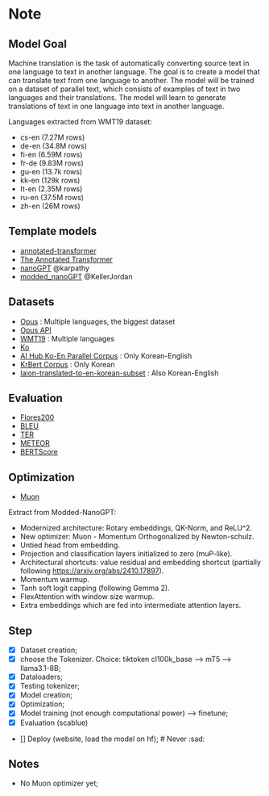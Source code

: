 # Note

## Model Goal

Machine translation is the task of automatically converting source text in one language to text in another language. The goal is to create a model that can translate text from one language to another. The model will be trained on a dataset of parallel text, which consists of examples of text in two languages and their translations. The model will learn to generate translations of text in one language into text in another language.

Languages extracted from WMT19 dataset:

- cs-en (7.27M rows)
- de-en (34.8M rows)
- fi-en (6.59M rows)
- fr-de (9.83M rows)
- gu-en (13.7k rows)
- kk-en (129k rows)
- It-en (2.35M rows)
- ru-en (37.5M rows)
- zh-en (26M rows)

## Template models

- [annotated-transformer](https://github.com/harvardnlp/annotated-transformer/blob/master/AnnotatedTransformer.ipynb)
- [The Annotated Transformer](https://nlp.seas.harvard.edu/2018/04/03/attention.html)
- [nanoGPT](https://github.com/karpathy/nanoGPT) @karpathy
- [modded_nanoGPT](https://github.com/KellerJordan/modded-nanogpt.git) @KellerJordan

## Datasets

- [Opus](https://opus.nlpl.eu) : Multiple languages, the biggest dataset
- [Opus API](https://opus.nlpl.eu/opusapi/)
- [WMT19](https://huggingface.co/datasets/wmt/wmt19) : Multiple languages
- [Ko](https://github.com/ko-nlp/Korpora)
- [AI Hub Ko-En Parallel Corpus](https://ko-nlp.github.io/Korpora/en-docs/corpuslist/aihub_translation.html) : Only Korean-English
- [KrBert Corpus](https://www.kaggle.com/datasets/junbumlee/kcbert-pretraining-corpus-korean-news-comments/data) : Only Korean
- [laion-translated-to-en-korean-subset](Bingsu/laion-translated-to-en-korean-subset) : Also Korean-English

## Evaluation

- [Flores200](https://github.com/facebookresearch/flores/blob/main/flores200/README.md)
- [BLEU](https://www.digitalocean.com/community/tutorials/bleu-score-in-python)
- [TER](https://pypi.org/project/pyter/)
- [METEOR](https://spotintelligence.com/2024/08/26/meteor-metric-in-nlp-how-it-works-how-to-tutorial-in-python/)
- [BERTScore](https://huggingface.co/spaces/evaluate-metric/bertscore) 

## Optimization

- [Muon](https://www.perplexity.ai/search/muon-optimizer-deep-learning-GcnuaC__Qu2FCqBFamaQwA#0)

Extract from Modded-NanoGPT:

- Modernized architecture: Rotary embeddings, QK-Norm, and ReLU^2.
- New optimizer: Muon - Momentum Orthogonalized by Newton-schulz.
- Untied head from embedding.
- Projection and classification layers initialized to zero (muP-like).
- Architectural shortcuts: value residual and embedding shortcut (partially following https://arxiv.org/abs/2410.17897).
- Momentum warmup.
- Tanh soft logit capping (following Gemma 2).
- FlexAttention with window size warmup.
- Extra embeddings which are fed into intermediate attention layers.

## Step

- [X] Dataset creation;
- [X] choose the Tokenizer. Choice: tiktoken cl100k_base --> mT5 --> llama3.1-8B;
- [X] Dataloaders;
- [X] Testing tokenizer;
- [X] Model creation;
- [X] Optimization;
- [X] Model training (not enough computational power) --> finetune;
- [X] Evaluation (scablue)
- [] Deploy (website, load the model on hf); # Never :sad:

## Notes

- No Muon optimizer yet;
